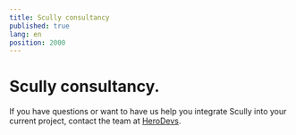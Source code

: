```yaml
---
title: Scully consultancy
published: true
lang: en
position: 2000
---
```


# Scully consultancy.

If you have questions or want to have us help you integrate Scully into your current project, contact the team at [HeroDevs](https://www.hero.dev).
